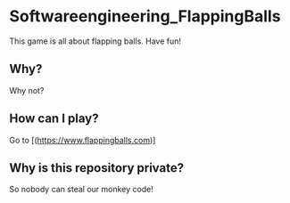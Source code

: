 # Softwareengineering_FlappingBalls
This game is all about flapping balls. Have fun!

## Why?
Why not?

## How can I play?
Go to [(https://www.flappingballs.com)]

## Why is this repository private?
So nobody can steal our monkey code!
